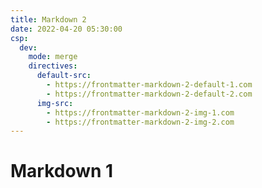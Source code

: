 ```yaml
---
title: Markdown 2
date: 2022-04-20 05:30:00
csp:
  dev:
    mode: merge
    directives:
      default-src:
        - https://frontmatter-markdown-2-default-1.com
        - https://frontmatter-markdown-2-default-2.com
      img-src:
        - https://frontmatter-markdown-2-img-1.com
        - https://frontmatter-markdown-2-img-2.com
---
```


# Markdown 1
